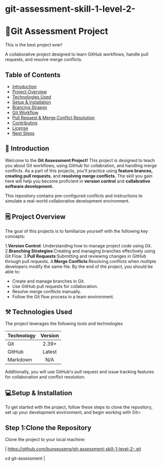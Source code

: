# git-assessment-skill-1-level-2-

# 🚀Git Assessment Project

This is the best project ever!

A collaborative project designed to learn GitHub workflows, handle pull requests, and resolve merge conflicts.

## Table of Contents

- [Introduction]()
- [Project Overview]()
- [Technologies Used]()
- [Setup & Installation]()
- [Brancing Straegy]()
- [Git Workflow]()
- [Pull Request & Merge Conflict Resolution]()
- [Contributing]()
- [License]()
- [Next Steps]()

## 📌 Introduction

Welcome to the **Git Assessment Project!** This project is designed to teach you about Git workflows, using GitHub for collabration, and handling merge conflicts. As a part of this projects, you'll practice using **feature brances, creating pull requests**, and **resolving merge conflicts.** The skill you gain here will help you become proficient in **version control** and **collabrative software development.**

This repository contains pre-configured conflicts and instructions to simulate a real-world collaborative development environment.

## 🗒 Project Overview

The goal of this projects is to familiarize yourself with the following key concepts:

1.**Version Control**: Understanding how to manage project code using Git. 2.**Branching Strategies**:Creating and managing branches effectively using Git Flow. 3.**Pull Requests**:Submitting and reviewing changes in GitHub through pull requests. 4.**Merge Conflicts**:Resolving conflicts when multiple developers modify the same file.
By the end of the project, you should be able to:

- Create and manage branches in Git.
- Use GitHub pull requests for collaboration.
- Resolve merge conflicts manually.
- Follow the Git flow process in a team environment.

## ⚒️ Technologies Used

The project leverages the following tools and technologies

| Technology | Version |
| ---------- | :-----: |
| Git        |  2.39+  |
| GitHub     | Latest  |
| Markdown   |   N/A   |

Additionally, you will use GitHub's pull request and issue tracking features for collaboration and conflict resolution.

## 💻Setup & Installation

To get started with the project, follow these steps to clone the repository, set up your development environment, and begin working with Git>

## Step 1:Clone the Repository

Clone the project to your local machine:

|
https://github.com/bunseuseng/git-assessment-skill-1-level-2-.git

cd git-assessment
|
